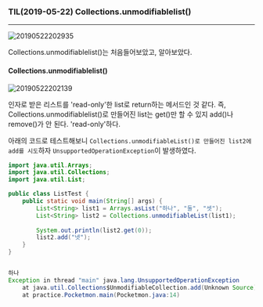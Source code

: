 ### TIL(2019-05-22) Collections.unmodifiablelist()

---

![20190522202935](https://github.com/soojinroh/Today_I_Learned/blob/master/img/20190522202935.png)

Collections.unmodifiablelist()는 처음들어보았고, 알아보았다.



#### Collections.unmodifiablelist()

![20190522202139](https://github.com/soojinroh/Today_I_Learned/blob/master/img/20190522202139.png)



인자로 받은 리스트를 'read-only'한 list로 return하는 메서드인 것 같다. 즉, Collections.unmodifiablelist()로 만들어진 list는 get()만 할 수 있지 add()나 remove()가 안 된다. 'read-only'하다.



아래의 코드로 테스트해보니 `Collections.unmodifiableList()로 만들어진 list2에 add를 시도`하자 `UnsupportedOperationException`이 발생하였다.

```java
import java.util.Arrays;
import java.util.Collections;
import java.util.List;

public class ListTest {
	public static void main(String[] args) {
		List<String> list1 = Arrays.asList("하나", "둘", "셋");
		List<String> list2 = Collections.unmodifiableList(list1);
		
		System.out.println(list2.get(0));
		list2.add("넷");
	}
}


하나
Exception in thread "main" java.lang.UnsupportedOperationException
	at java.util.Collections$UnmodifiableCollection.add(Unknown Source)
	at practice.Pocketmon.main(Pocketmon.java:14)

```

